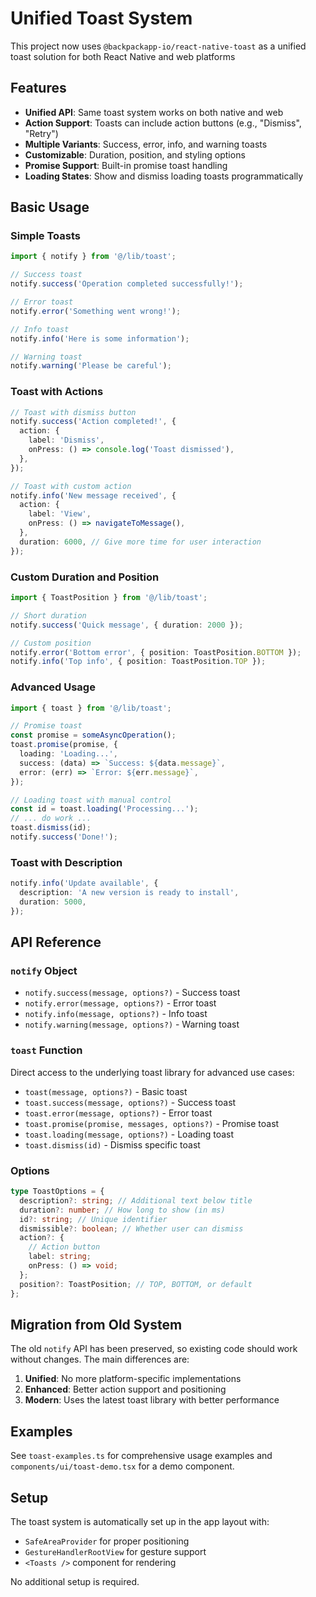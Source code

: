 # Unified Toast System

This project now uses `@backpackapp-io/react-native-toast` as a unified toast solution for both React Native and web platforms

## Features

- **Unified API**: Same toast system works on both native and web
- **Action Support**: Toasts can include action buttons (e.g., "Dismiss", "Retry")
- **Multiple Variants**: Success, error, info, and warning toasts
- **Customizable**: Duration, position, and styling options
- **Promise Support**: Built-in promise toast handling
- **Loading States**: Show and dismiss loading toasts programmatically

## Basic Usage

### Simple Toasts

```typescript
import { notify } from '@/lib/toast';

// Success toast
notify.success('Operation completed successfully!');

// Error toast
notify.error('Something went wrong!');

// Info toast
notify.info('Here is some information');

// Warning toast
notify.warning('Please be careful');
```

### Toast with Actions

```typescript
// Toast with dismiss button
notify.success('Action completed!', {
  action: {
    label: 'Dismiss',
    onPress: () => console.log('Toast dismissed'),
  },
});

// Toast with custom action
notify.info('New message received', {
  action: {
    label: 'View',
    onPress: () => navigateToMessage(),
  },
  duration: 6000, // Give more time for user interaction
});
```

### Custom Duration and Position

```typescript
import { ToastPosition } from '@/lib/toast';

// Short duration
notify.success('Quick message', { duration: 2000 });

// Custom position
notify.error('Bottom error', { position: ToastPosition.BOTTOM });
notify.info('Top info', { position: ToastPosition.TOP });
```

### Advanced Usage

```typescript
import { toast } from '@/lib/toast';

// Promise toast
const promise = someAsyncOperation();
toast.promise(promise, {
  loading: 'Loading...',
  success: (data) => `Success: ${data.message}`,
  error: (err) => `Error: ${err.message}`,
});

// Loading toast with manual control
const id = toast.loading('Processing...');
// ... do work ...
toast.dismiss(id);
notify.success('Done!');
```

### Toast with Description

```typescript
notify.info('Update available', {
  description: 'A new version is ready to install',
  duration: 5000,
});
```

## API Reference

### `notify` Object

- `notify.success(message, options?)` - Success toast
- `notify.error(message, options?)` - Error toast
- `notify.info(message, options?)` - Info toast
- `notify.warning(message, options?)` - Warning toast

### `toast` Function

Direct access to the underlying toast library for advanced use cases:

- `toast(message, options?)` - Basic toast
- `toast.success(message, options?)` - Success toast
- `toast.error(message, options?)` - Error toast
- `toast.promise(promise, messages, options?)` - Promise toast
- `toast.loading(message, options?)` - Loading toast
- `toast.dismiss(id)` - Dismiss specific toast

### Options

```typescript
type ToastOptions = {
  description?: string; // Additional text below title
  duration?: number; // How long to show (in ms)
  id?: string; // Unique identifier
  dismissible?: boolean; // Whether user can dismiss
  action?: {
    // Action button
    label: string;
    onPress: () => void;
  };
  position?: ToastPosition; // TOP, BOTTOM, or default
};
```

## Migration from Old System

The old `notify` API has been preserved, so existing code should work without changes. The main differences are:

1. **Unified**: No more platform-specific implementations
2. **Enhanced**: Better action support and positioning
3. **Modern**: Uses the latest toast library with better performance

## Examples

See `toast-examples.ts` for comprehensive usage examples and `components/ui/toast-demo.tsx` for a demo component.

## Setup

The toast system is automatically set up in the app layout with:

- `SafeAreaProvider` for proper positioning
- `GestureHandlerRootView` for gesture support
- `<Toasts />` component for rendering

No additional setup is required.
